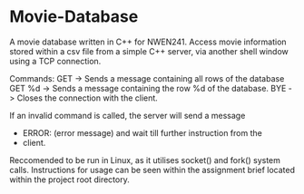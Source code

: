# Movie-Database

A movie database written in C++ for NWEN241.
Access movie information stored within a csv file from a simple C++ server, 
via another shell window using a TCP connection.

Commands:
GET -> Sends a message containing all rows of the database
GET %d -> Sends a message containing the row %d of the database.
BYE -> Closes the connection with the client.

If an invalid command is called, the server will send a message
- ERROR: (error message) and wait till further instruction from the
- client.

Reccomended to be run in Linux, as it utilises socket() and fork() system calls.
Instructions for usage can be seen within the assignment brief located within the project root directory.
